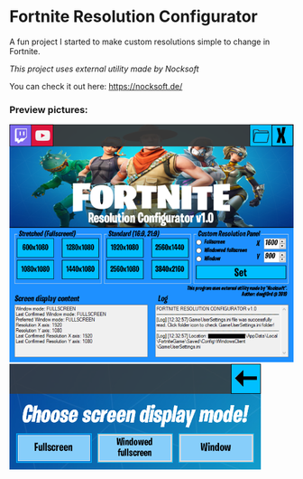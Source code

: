 # Fortnite Resolution Configurator
A fun project I started to make custom resolutions simple to change in Fortnite.

*This project uses external utility made by Nocksoft*

You can check it out here: https://nocksoft.de/

### Preview pictures:

![Main form preview](https://github.com/deegl0rd/fort-res-configurator/blob/master/preview.png)
![Display mode switcher form preview](https://github.com/deegl0rd/fort-res-configurator/blob/master/dpmode-preview.png)
